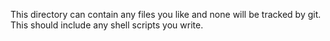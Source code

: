 This directory can contain any files you like and none will be tracked by git. This should include any shell scripts you write.